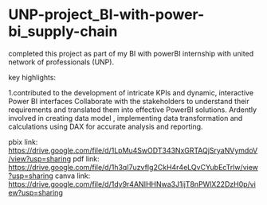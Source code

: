 # UNP-project_BI-with-power-bi_supply-chain

completed this project as part of my BI with powerBI internship with united network of professionals (UNP).

key highlights:

1.contributed to the development of intricate KPIs and dynamic, interactive Power BI interfaces
Collaborate with the stakeholders to understand their requirements and translated them into effective PowerBI solutions.
Ardently involved in creating data model , implementing data transformation and calculations using DAX for accurate analysis and reporting.

pbix link: https://drive.google.com/file/d/1LpMu4SwODT343NxGRTAQjSryaNVymdoV/view?usp=sharing
pdf link: https://drive.google.com/file/d/1h3qI7uzvfIg2CkH4r4eLQvCYubEcTrlw/view?usp=sharing
canva link: https://drive.google.com/file/d/1dy9r4ANIHHNwa3J1ijT8nPWlX22DzH0p/view?usp=sharing
